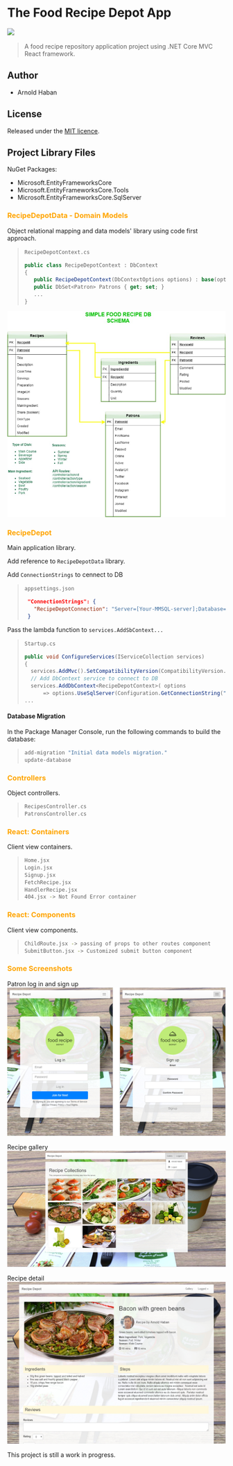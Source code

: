 # The Food Recipe Depot App

![](https://img.shields.io/badge/version-0.1.0-blue.svg)

>A food recipe repository application project using .NET Core MVC React framework.

## Author
- Arnold Haban

## License
Released under the [MIT licence](http://opensource.org/licenses/MIT).

## Project Library Files

NuGet Packages:
* Microsoft.EntityFrameworksCore
* Microsoft.EntityFrameworksCore.Tools
* Microsoft.EntityFrameworksCore.SqlServer

### <span style="color:orange">**RecipeDepotData - Domain Models**</span>

Object relational mapping and data models' library using code first approach.

>`RecipeDepotContext.cs`
>```c#
>public class RecipeDepotContext : DbContext
>{
>    public RecipeDepotContext(DbContextOptions options) : base(options) { }
>    public DbSet<Patron> Patrons { get; set; }
>    ...
>}
>```

![](https://github.com/hsbyte/recipe-depot.net-mvc-react/blob/master/.md/dbschema.jpg)

### <span style="color:orange">**RecipeDepot**</span>

Main application library.

Add reference to `RecipeDepotData` library.

Add `ConnectionStrings` to cennect to DB
>`appsettings.json`
>```json
>  "ConnectionStrings": {
>    "RecipeDepotConnection": "Server=[Your-MMSQL-server];Database=RecipeDepot;Trusted_Connection=True;MultipleActiveResultSets=true;"
>  }
>```

Pass the lambda function to `services.AddSbContext...`
>`Startup.cs`
>```c#
>public void ConfigureServices(IServiceCollection services)
>{
>	services.AddMvc().SetCompatibilityVersion(CompatibilityVersion.Version_2_1);
>	// Add DbContext service to connect to DB
>   services.AddDbContext<RecipeDepotContext>( options
>   	=> options.UseSqlServer(Configuration.GetConnectionString("RecipeDepotConnection")) );
>...
>```

#### Database Migration
In the Package Manager Console, run the following commands to build the database:
>```bash
>add-migration "Initial data models migration."
>update-database
>```

### <span style="color:orange">**Controllers**</span>
Object controllers.
>```bash
>RecipesController.cs
>PatronsController.cs
>```

### <span style="color:orange">**React: Containers**</span>
Client view containers.
>```bash
>Home.jsx
>Login.jsx
>Signup.jsx
>FetchRecipe.jsx
>HandlerRecipe.jsx
>404.jsx -> Not Found Error container
>```

### <span style="color:orange">**React: Components**</span>
Client view components.
>```bash
>ChildRoute.jsx -> passing of props to other routes component
>SubmitButton.jsx -> Customized submit button component
>```

### <span style="color:orange">Some Screenshots</span>

Patron log in and sign up
![](https://github.com/hsbyte/recipe-depot.net-mvc-react/blob/master/.md/view-screenshoot.jpg)

Recipe gallery
![](https://github.com/hsbyte/recipe-depot.net-mvc-react/blob/master/.md/view-screenshoot-1.jpg)

Recipe detail
![](https://github.com/hsbyte/recipe-depot.net-mvc-react/blob/master/.md/view-screenshoot-2.jpg)


This project is still a work in progress.
